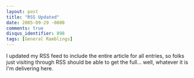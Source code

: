 ```yaml
---
layout: post
title: "RSS Updated"
date: 2005-09-29 -0800
comments: true
disqus_identifier: 898
tags: [General Ramblings]
---
```

I updated my RSS feed to include the entire article for all entries, so
folks just visiting through RSS should be able to get the full... well,
whatever it is I'm delivering here.
